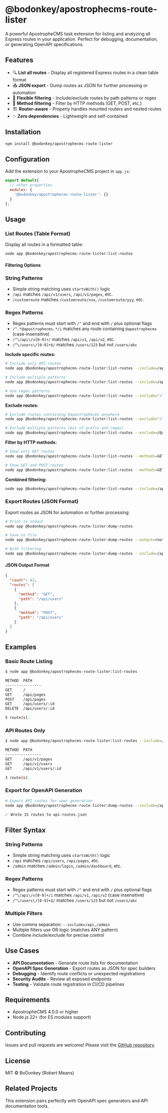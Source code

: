 # @bodonkey/apostrophecms-route-lister

A powerful ApostropheCMS task extension for listing and analyzing all Express routes in your application. Perfect for debugging, documentation, or generating OpenAPI specifications.

## Features

- 🔍 **List all routes** - Display all registered Express routes in a clean table format
- 📤 **JSON export** - Dump routes as JSON for further processing or automation
- 🎯 **Flexible filtering** - Include/exclude routes by path patterns or regex
- 🔧 **Method filtering** - Filter by HTTP methods (GET, POST, etc.)
- 🏗️ **Router-aware** - Properly handles mounted routers and nested routes
- ✨ **Zero dependencies** - Lightweight and self-contained

## Installation

```bash
npm install @bodonkey/apostrophecms-route-lister
```

## Configuration

Add the extension to your ApostropheCMS project in `app.js`:

```javascript
export default{
  // other properties
  modules: {
    '@bodonkey/apostrophecms-route-lister': {}
  }
};
```

## Usage

### List Routes (Table Format)

Display all routes in a formatted table:

```bash
node app @bodonkey/apostrophecms-route-lister:list-routes
```

#### Filtering Options

### String Patterns
- Simple string matching uses `startsWith()` logic
- `/api` matches `/api/v1/users`, `/api/v1/pages`, etc.
- `/customroute` matches `/customroute/xxx`, `/customroute/yyy`, etc.

### Regex Patterns
- Regex patterns must start with `/^` and end with `/` plus optional flags
- `/^.*@apostrophecms.*/i` matches any route containing `@apostrophecms` (case-insensitive)
- `/^\/api\/v[0-9]+/` matches `/api/v1`, `/api/v2`, etc.
- `/^\/users\/[0-9]+$/` matches `/users/123` but not `/users/abc`

**Include specific routes:**
```bash
# Include only API routes
node app @bodonkey/apostrophecms-route-lister:list-routes --include=/api

# Include multiple patterns
node app @bodonkey/apostrophecms-route-lister:list-routes --include=/api,/admin

# Use regex patterns
node app @bodonkey/apostrophecms-route-lister:list-routes --include="/^\/api\/v[0-9]+/"
```

**Exclude routes:**
```bash
# Exclude routes containing @apostrophecms anywhere
node app @bodonkey/apostrophecms-route-lister:list-routes --exclude="/^.*@apostrophecms.*/"

# Exclude multiple patterns (mix of prefix and regex)
node app @bodonkey/apostrophecms-route-lister:list-routes --exclude=/@apostrophecms,"/^.*internal.*/"
```

**Filter by HTTP methods:**
```bash
# Show only GET routes
node app @bodonkey/apostrophecms-route-lister:list-routes --methods=GET

# Show GET and POST routes
node app @bodonkey/apostrophecms-route-lister:list-routes --methods=GET,POST
```

**Combined filtering:**
```bash
node app @bodonkey/apostrophecms-route-lister:list-routes --include=/api --exclude=/api/internal --methods=GET,POST
```

### Export Routes (JSON Format)

Export routes as JSON for automation or further processing:

```bash
# Print to stdout
node app @bodonkey/apostrophecms-route-lister:dump-routes

# Save to file
node app @bodonkey/apostrophecms-route-lister:dump-routes --output=routes.json

# With filtering
node app @bodonkey/apostrophecms-route-lister:dump-routes --include=/api --methods=GET,POST --output=api-routes.json
```

#### JSON Output Format

```json
{
  "count": 42,
  "routes": [
    {
      "method": "GET",
      "path": "/api/users"
    },
    {
      "method": "POST", 
      "path": "/api/users"
    }
  ]
}
```

## Examples

### Basic Route Listing
```bash
$ node app @bodonkey/apostrophecms-route-lister:list-routes

METHOD  PATH
----------------
GET     /
GET     /api/pages
POST    /api/pages
GET     /api/users/:id
DELETE  /api/users/:id

5 route(s).
```

### API Routes Only
```bash
$ node app @bodonkey/apostrophecms-route-lister:list-routes --include=/api --methods=GET

METHOD  PATH
----------------
GET     /api/v1/pages
GET     /api/v1/users
GET     /api/v1/users/:id

3 route(s).
```

### Export for OpenAPI Generation
```bash
# Export API routes for spec generation
node app @bodonkey/apostrophecms-route-lister:dump-routes --include=/api --output=api-routes.json

✅ Wrote 15 routes to api-routes.json
```

## Filter Syntax

### String Patterns
- Simple string matching uses `startsWith()` logic
- `/api` matches `/api/users`, `/api/pages`, etc.
- `/admin` matches `/admin/login`, `/admin/dashboard`, etc.

### Regex Patterns  
- Regex patterns must start with `/^` and end with `/` plus optional flags
- `/^\/api\/v[0-9]+/i` matches `/api/v1`, `/api/v2` (case insensitive)
- `/^\/users\/[0-9]+$/` matches `/users/123` but not `/users/abc`

### Multiple Filters
- Use comma separation: `--include=/api,/admin`
- Multiple filters use OR logic (matches ANY pattern)
- Combine include/exclude for precise control

## Use Cases

- **API Documentation** - Generate route lists for documentation
- **OpenAPI Spec Generation** - Export routes as JSON for spec builders
- **Debugging** - Identify route conflicts or unexpected registrations
- **Security Audits** - Review all exposed endpoints
- **Testing** - Validate route registration in CI/CD pipelines

## Requirements

- ApostropheCMS 4.0.0 or higher
- Node.js 22+ (for ES modules support)

## Contributing

Issues and pull requests are welcome! Please visit the [GitHub repository](https://github.com/BoDonkey/apostrophecms-route-lister).

## License

MIT © BoDonkey (Robert Means)

## Related Projects

This extension pairs perfectly with OpenAPI spec generators and API documentation tools.
